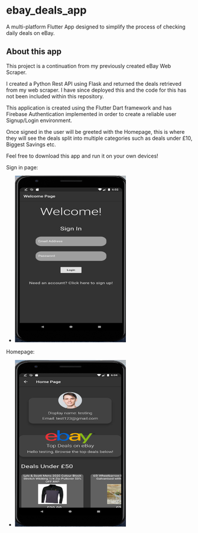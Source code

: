 # ebay_deals_app

A multi-platform Flutter App designed to simplify the process of checking daily deals on eBay.

## About this app

This project is a continuation from my previously created eBay Web Scraper. 

I created a Python Rest API using Flask and returned the deals retrieved from my web scraper. I have since deployed this and the code for this has not been included within this repository. 

This application is created using the Flutter Dart framework and has Firebase Authentication implemented in order to create a reliable user Signup/Login environment.

Once signed in the user will be greeted with the Homepage, this is where they will see the deals split into multiple categories such as deals under £10, Biggest Savings etc.

Feel free to download this app and run it on your own devices!

Sign in page:
   - <img src="https://github.com/jasonc2901/eBayDealsMobileApp/blob/master/screenshots/signin.png?raw=true" width="300" height="450">

Homepage:
   - <img src="https://github.com/jasonc2901/eBayDealsMobileApp/blob/master/screenshots/homepage.png?raw=true" width="300" height="450">

   

